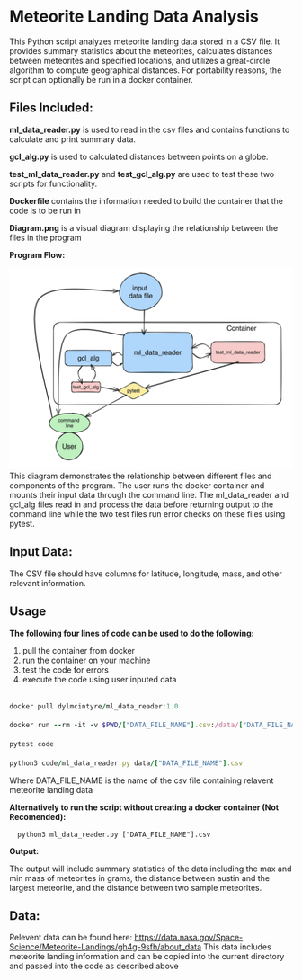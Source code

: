 # **Meteorite Landing Data Analysis**

This Python script analyzes meteorite landing data stored in a CSV file. It provides summary statistics about the meteorites, calculates distances between meteorites and specified locations, and utilizes a great-circle algorithm to compute geographical distances. For portability reasons, the script can optionally be run in a docker container.


## **Files Included:**


**ml_data_reader.py** is used to read in the csv files and contains functions to calculate and print summary data. 

**gcl_alg.py** is used to calculated distances between points on a globe.

**test_ml_data_reader.py** and **test_gcl_alg.py** are used to test these two scripts for functionality.

**Dockerfile** contains the information needed to build the container that the code is to be run in

**Diagram.png** is a visual diagram displaying the relationship between the files in the program

**Program Flow:**

![Diagram.png](https://github.com/dylmcintyre/coe332-hws/blob/main/homework03/Diagram.png)
This diagram demonstrates the relationship between different files and components of the program. The user runs the docker container and mounts their input data through the command line. The ml_data_reader and gcl_alg files read in and process the data before returning output to the command line while the two test files run error checks on these files using pytest.

##  **Input Data:**

The CSV file should have columns for latitude, longitude, mass, and other relevant information.

## Usage
**The following four lines of code can be used to do the following:**
1) pull the container from docker
2) run the container on your machine
3) test the code for errors
4) execute the code using user inputed data
```ruby

docker pull dylmcintyre/ml_data_reader:1.0

docker run --rm -it -v $PWD/["DATA_FILE_NAME"].csv:/data/["DATA_FILE_NAME"].csv dylmcintyre/ml_data_reader:1.0 /bin/bash 

pytest code

python3 code/ml_data_reader.py data/["DATA_FILE_NAME"].csv
```

Where DATA_FILE_NAME is the name of the csv file containing relavent meteorite landing data

**Alternatively to run the script without creating a docker container (Not Recomended):**

      python3 ml_data_reader.py ["DATA_FILE_NAME"].csv

**Output:**


The output will include summary statistics of the data including the max and min mass of meteorites in grams, the distance between austin and the largest meteorite, and the distance between two sample meteorites.

## **Data:**
Relevent data can be found here: https://data.nasa.gov/Space-Science/Meteorite-Landings/gh4g-9sfh/about_data
This data includes meteorite landing information and can be copied into the current directory and passed into the code as described above

